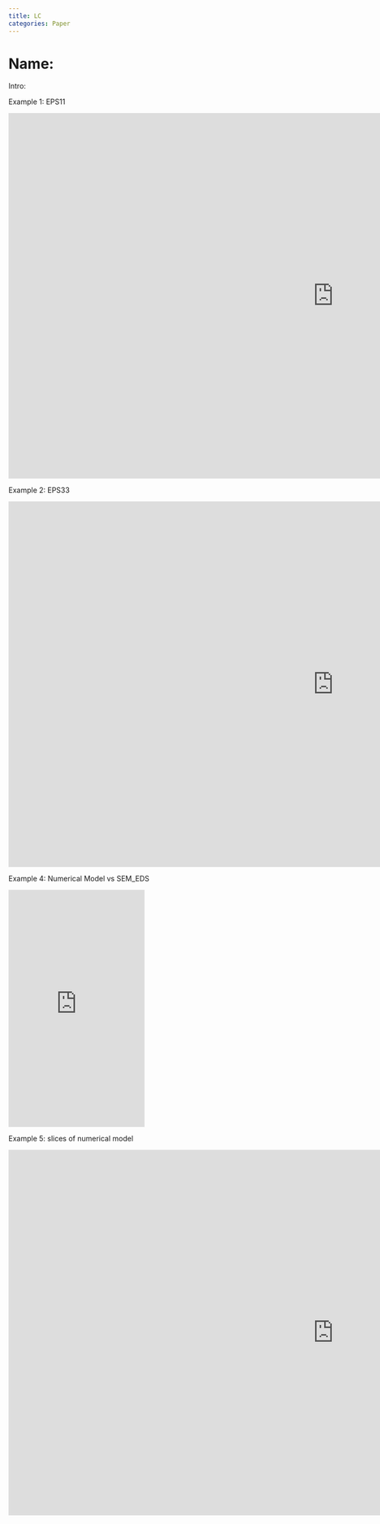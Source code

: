 ```yaml
---
title: LC
categories: Paper
---
```


# Name:

Intro:



Example 1:  EPS11

<iframe width="1280" height="720" src="https://www.youtube.com/embed/t6WLFNPZscA" title="X Directional Normal Strain result of 3D Uniaxial Tensile Simulation using SVM-RK Numerical Model" frameborder="0" allow="accelerometer; autoplay; clipboard-write; encrypted-media; gyroscope; picture-in-picture; web-share" allowfullscreen></iframe>



Example 2:  EPS33

<iframe width="1280" height="720" src="https://www.youtube.com/embed/gCxmu8E0I-Q" title="Z-directional Normal Strain Result of 3D Uniaxial Tensile Simulation using  SVM-RK Numerical Model" frameborder="0" allow="accelerometer; autoplay; clipboard-write; encrypted-media; gyroscope; picture-in-picture; web-share" allowfullscreen></iframe>

Example 4:  Numerical Model vs SEM_EDS

<iframe width="268" height="467" src="https://www.youtube.com/embed/l4uihQ9R194" title="SVM-RK Constructed Numerical Model Validation with SEM EDS Images" frameborder="0" allow="accelerometer; autoplay; clipboard-write; encrypted-media; gyroscope; picture-in-picture; web-share" allowfullscreen></iframe>



Example 5:  slices of numerical model

<iframe width="1280" height="720" src="https://www.youtube.com/embed/PH4LqpgndTI" title="3D SVM-RK Numerical Model XY Slices" frameborder="0" allow="accelerometer; autoplay; clipboard-write; encrypted-media; gyroscope; picture-in-picture; web-share" allowfullscreen></iframe>
